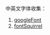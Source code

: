 中英文字体收集：
1. [googleFont](https://fonts.google.com/)
2. [fontSquirrel](https://www.fontsquirrel.com/)


